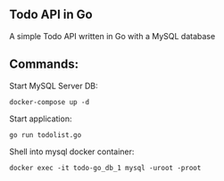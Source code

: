 ## Todo API in Go

A simple Todo API written in Go with a MySQL database

## Commands:

Start MySQL Server DB:

```
docker-compose up -d
```

Start application:

```
go run todolist.go
```

Shell into mysql docker container:

```
docker exec -it todo-go_db_1 mysql -uroot -proot
```
